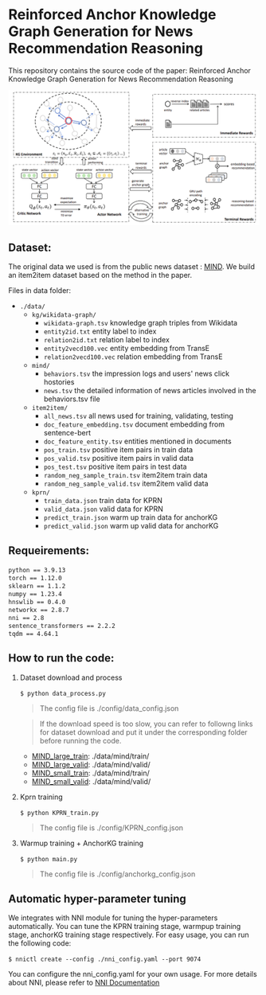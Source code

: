 # Reinforced Anchor Knowledge Graph Generation for News Recommendation Reasoning

This repository contains the source code of the paper: Reinforced Anchor Knowledge Graph Generation for News Recommendation Reasoning

![framework](./framework.png)

## Dataset:

The original data we used is from the public news dataset : [MIND](https://msnews.github.io). We build an item2item dataset based on the method in the paper.

Files in data folder:

-   `./data/`
    -   `kg/wikidata-graph/`
        - `wikidata-graph.tsv` knowledge graph triples from Wikidata
        - `entity2id.txt` entity label to index
        - `relation2id.txt` relation label to index
        - `entity2vecd100.vec` entity embedding from TransE
        - `relation2vecd100.vec` relation embedding from TransE
    -   `mind/`
        - `behaviors.tsv` the impression logs and users' news click hostories
        - `news.tsv` the detailed information of news articles involved in the behaviors.tsv file
    -   `item2item/`
        - `all_news.tsv` all news used for training, validating, testing
        - `doc_feature_embedding.tsv` document embedding from sentence-bert
        - `doc_feature_entity.tsv` entities mentioned in documents
        - `pos_train.tsv` positive item pairs in train data
        - `pos_valid.tsv` positive item pairs in valid data
        - `pos_test.tsv` positive item pairs in test data
        - `random_neg_sample_train.tsv` item2item train data
        - `random_neg_sample_valid.tsv` item2item valid data
    -  `kprn/`
        - `train_data.json` train data for KPRN
        - `valid_data.json` valid data for KPRN
        - `predict_train.json` warm up train data for anchorKG
        - `predict_valid.json` warm up valid data for anchorKG

## Requeirements:
```
python == 3.9.13
torch == 1.12.0
sklearn == 1.1.2
numpy == 1.23.4
hnswlib == 0.4.0
networkx == 2.8.7
nni == 2.8
sentence_transformers == 2.2.2
tqdm == 4.64.1
```
## How to run the code:

1. Dataset download and process

    `$ python data_process.py`

    > The config file is ./config/data_config.json
    
    > If the download speed is too slow, you can refer to followng links for dataset download and put it under the corresponding folder before running the code.
    * [MIND_large_train](https://mind201910small.blob.core.windows.net/release/MINDlarge_train.zip): ./data/mind/train/
    * [MIND_large_valid](https://mind201910small.blob.core.windows.net/release/MINDlarge_dev.zip): ./data/mind/valid/
    * [MIND_small_train](https://mind201910small.blob.core.windows.net/release/MINDsmall_train.zip): ./data/mind/train/
    * [MIND_small_valid](https://mind201910small.blob.core.windows.net/release/MINDsmall_dev.zip): ./data/mind/valid/


2. Kprn training
    
    `$ python KPRN_train.py`

    > The config file is ./config/KPRN_config.json

3. Warmup training + AnchorKG training
    
    `$ python main.py`

    > The config file is ./config/anchorkg_config.json

## Automatic hyper-parameter tuning

We integrates with NNI module for tuning the hyper-parameters automatically. You can tune the KPRN training stage, warmpup training stage, anchorKG training stage respectively. For easy usage, you can run the following code:

`$ nnictl create --config ./nni_config.yaml --port 9074`
    
You can configure the nni_config.yaml for your own usage. For more details about NNI, please refer to [NNI Documentation](https://nni.readthedocs.io/zh/stable/)